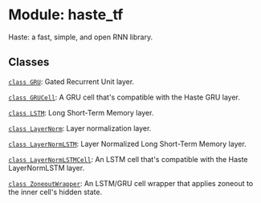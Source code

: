 <div itemscope itemtype="http://developers.google.com/ReferenceObject">
<meta itemprop="name" content="haste_tf" />
<meta itemprop="path" content="Stable" />
</div>

# Module: haste_tf



Haste: a fast, simple, and open RNN library.



## Classes

[`class GRU`](./haste_tf/GRU.md): Gated Recurrent Unit layer.

[`class GRUCell`](./haste_tf/GRUCell.md): A GRU cell that's compatible with the Haste GRU layer.

[`class LSTM`](./haste_tf/LSTM.md): Long Short-Term Memory layer.

[`class LayerNorm`](./haste_tf/LayerNorm.md): Layer normalization layer.

[`class LayerNormLSTM`](./haste_tf/LayerNormLSTM.md): Layer Normalized Long Short-Term Memory layer.

[`class LayerNormLSTMCell`](./haste_tf/LayerNormLSTMCell.md): An LSTM cell that's compatible with the Haste LayerNormLSTM layer.

[`class ZoneoutWrapper`](./haste_tf/ZoneoutWrapper.md): An LSTM/GRU cell wrapper that applies zoneout to the inner cell's hidden state.

